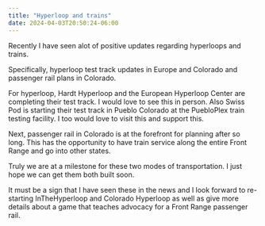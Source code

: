 ```yaml
---
title: "Hyperloop and trains"
date: 2024-04-03T20:50:24-06:00
---
```


Recently I have seen alot of positive updates regarding hyperloops and trains. 

Specifically, hyperloop test track updates in Europe and Colorado and passenger rail plans in Colorado.

For hyperloop, Hardt Hyperloop and the European Hyperloop Center are completing their test track. I would love to see this in person. Also Swiss Pod is starting their test track in Pueblo Colorado at the PuebloPlex train testing facility. I too would love to visit this and support this. 

Next, passenger rail in Colorado is at the forefront for planning after so long. This has the opportunity to have train service along the entire Front Range and go into other states. 

Truly we are at a milestone for these two modes of transportation. I just hope we can get them both built soon. 

It must be a sign that I have seen these in the news and I look forward to re-starting InTheHyperloop and Colorado Hyperloop as well as give more details about a game that teaches advocacy for a Front Range passenger rail.
